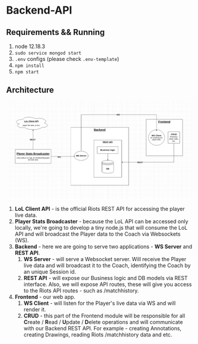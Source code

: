 # Backend-API

## Requirements && Running

1. node 12.18.3
1. `sudo service mongod start`
1. `.env` configs (please check `.env-template`)
1. `npm install`
1. `npm start`

## Architecture

![Live coaching architecture diagram and flow](https://github.com/liveCoach-app/Backend-API/blob/master/live-coaching-architecture.png)

1. **LoL Client API** - is the official Riots REST API for accessing the player live data.
1. **Player Stats Broadcaster** - because the LoL API can be accessed only locally, we're going to develop a tiny node.js that will consume the LoL API and will broadcast the Player data to the Coach via Websockets (WS).
1. **Backend** - here we are going to serve two applications - **WS Server** and **REST API**.
    1. **WS Server** - will serve a Websocket server. Will receive the Player live data and will broadcast it to the Coach, identifying the Coach by an unique Session id.
    1. **REST API** - will expose our Business logic and DB models via REST interface. Also, we will expose API routes, these will give you access to the Riots API routes - such as /matchhistory.
1. **Frontend** - our web app.
    1. **WS Client** - will listen for the Player's live data via WS and will render it.
    1. **CRUD** - this part of the Frontend module will be responsible for all **C**reate / **R**ead / **U**pdate / **D**elete operations and will communicate with our Backend REST API. For example - creating Annotations, creating Drawings, reading Riots /matchhistory data and etc.
